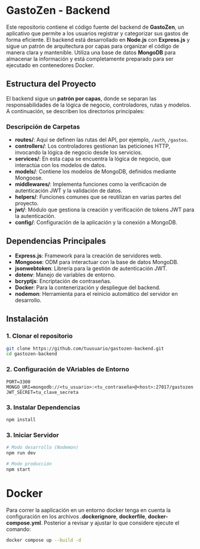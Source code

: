 # GastoZen - Backend

Este repositorio contiene el código fuente del backend de **GastoZen**, un aplicativo que permite a los usuarios registrar y categorizar sus gastos de forma eficiente. El backend está desarrollado en **Node.js** con **Express.js** y sigue un patrón de arquitectura por capas para organizar el código de manera clara y mantenible. Utiliza una base de datos **MongoDB** para almacenar la información y está completamente preparado para ser ejecutado en contenedores Docker.

## Estructura del Proyecto

El backend sigue un **patrón por capas**, donde se separan las responsabilidades de la lógica de negocio, controladores, rutas y modelos. A continuación, se describen los directorios principales:


### Descripción de Carpetas

- **routes/**: Aquí se definen las rutas del API, por ejemplo, `/auth`, `/gastos`.
- **controllers/**: Los controladores gestionan las peticiones HTTP, invocando la lógica de negocio desde los servicios.
- **services/**: En esta capa se encuentra la lógica de negocio, que interactúa con los modelos de datos.
- **models/**: Contiene los modelos de MongoDB, definidos mediante Mongoose.
- **middlewares/**: Implementa funciones como la verificación de autenticación JWT y la validación de datos.
- **helpers/**: Funciones comunes que se reutilizan en varias partes del proyecto.
- **jwt/**: Módulo que gestiona la creación y verificación de tokens JWT para la autenticación.
- **config/**: Configuración de la aplicación y la conexión a MongoDB.

## Dependencias Principales

- **Express.js**: Framework para la creación de servidores web.
- **Mongoose**: ODM para interactuar con la base de datos MongoDB.
- **jsonwebtoken**: Librería para la gestión de autenticación JWT.
- **dotenv**: Manejo de variables de entorno.
- **bcryptjs**: Encriptación de contraseñas.
- **Docker**: Para la contenerización y despliegue del backend.
- **nodemon**: Herramienta para el reinicio automático del servidor en desarrollo.

## Instalación

### 1. Clonar el repositorio

```bash
git clone https://github.com/tuusuario/gastozen-backend.git
cd gastozen-backend
```

### 2. Configuración de VAriables de Entorno
```
PORT=3300
MONGO_URI=mongodb://<tu_usuario>:<tu_contraseña>@<host>:27017/gastozen
JWT_SECRET=tu_clave_secreta
```
### 3. Instalar Dependencias
```bash
npm install
```

### 3. Iniciar Servidor
```bash
# Modo desarrollo (Nodemon)
npm run dev

# Modo producción
npm start
```

# Docker
Para correr la aaplicación en un entorno docker tenga en cuenta la configuración en los archivos **.dockerignore**, **dockerfile**, **docker-compose.yml**. Posterior a revisar y ajustar lo que considere ejecute el comando:
```bash
docker compose up --build -d
```